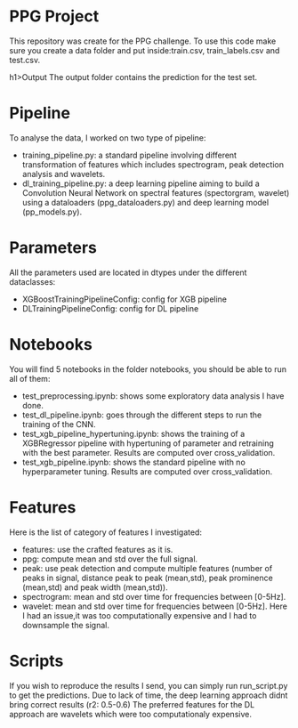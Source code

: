 
<h1>PPG Project</h1>

This repository was create for the PPG challenge. To use this code make sure you create a data folder and put inside:train.csv, train_labels.csv and test.csv.
 
h1>Output</h1>
The output folder contains the prediction for the test set.

<h1>Pipeline</h1>

To analyse the data, I worked on two type of pipeline: 

- training_pipeline.py: a standard pipeline involving different transformation of features which includes spectrogram, peak detection analysis and wavelets. 
- dl_training_pipeline.py: a deep learning pipeline aiming to build a Convolution Neural Network on spectral features (spectorgram, wavelet) using a dataloaders (ppg_dataloaders.py) and deep learning model (pp_models.py).

<h1> Parameters </h1>
All the parameters used are located in dtypes under the different dataclasses:

- XGBoostTrainingPipelineConfig: config for XGB pipeline
- DLTrainingPipelineConfig: config for DL pipeline

<h1> Notebooks </h1>
You will find 5 notebooks in the folder notebooks, you should be able to run all of them:

- test_preprocessing.ipynb: shows some exploratory data analysis I have done.
- test_dl_pipeline.ipynb: goes through the different steps to run the training of the CNN.
- test_xgb_pipeline_hypertuning.ipynb: shows the training of a XGBRegressor pipeline with hypertuning of parameter and retraining with the best parameter. Results are computed over cross_validation.
- test_xgb_pipeline.ipynb: shows the standard pipeline with no hyperparameter tuning. Results are computed over cross_validation.


<h1> Features </h1>
Here is the list of category of features I investigated:

- features: use the crafted features as it is.
- ppg: compute mean and std over the full signal.
- peak: use peak detection and compute multiple features (number of peaks in signal, distance peak to peak (mean,std), peak prominence (mean,std) and peak width (mean,std)).
- spectrogram: mean and std over time for frequencies between [0-5Hz].
- wavelet: mean and std over time for  frequencies between [0-5Hz]. Here I had an issue,it was too computationally expensive and I had to downsample the signal. 

<h1> Scripts </h1>
If you wish to reproduce the results I send, you can simply run run_script.py to get the predictions. 
Due to lack of time, the deep learning approach didnt bring correct results (r2: 0.5-0.6)
The preferred features for the DL approach are wavelets which were too computationaly expensive.  



